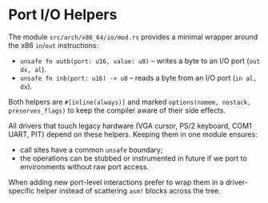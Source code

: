 # Port I/O Helpers

The module `src/arch/x86_64/io/mod.rs` provides a minimal wrapper around the x86 `in`/`out` instructions:

- `unsafe fn outb(port: u16, value: u8)` – writes a byte to an I/O port (`out dx, al`).
- `unsafe fn inb(port: u16) -> u8` – reads a byte from an I/O port (`in al, dx`).

Both helpers are `#[inline(always)]` and marked `options(nomem, nostack, preserves_flags)` to keep the compiler aware of their side effects.

All drivers that touch legacy hardware (VGA cursor, PS/2 keyboard, COM1 UART, PIT) depend on these helpers. Keeping them in one module ensures:

- call sites have a common `unsafe` boundary;
- the operations can be stubbed or instrumented in future if we port to environments without raw port access.

When adding new port-level interactions prefer to wrap them in a driver-specific helper instead of scattering `asm!` blocks across the tree.
